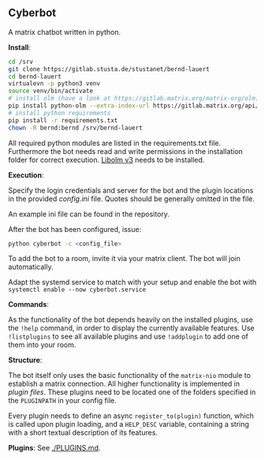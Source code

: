 **Cyberbot**
----------------

A matrix chatbot written in python.

**Install**:

```sh
cd /srv
git clone https://gitlab.stusta.de/stustanet/bernd-lauert
cd bernd-lauert
virtualevn -p python3 venv
source venv/bin/activate
# install olm (have a look at https://gitlab.matrix.org/matrix-org/olm)
pip install python-olm --extra-index-url https://gitlab.matrix.org/api/v4/projects/27/packages/pypi/simple
# install python requirements
pip install -r requirements.txt
chown -R bernd:bernd /srv/bernd-lauert
```

All required python modules are listed in the requirements.txt
file. Furthermore the bot needs read and write permissions in the installation
folder for correct execution.
[Libolm v3](https://gitlab.matrix.org/matrix-org/olm) needs to be installed.

**Execution**:

Specify the login credentials and server for the bot and the plugin locations in
the provided *config.ini* file.
Quotes should be generally omitted in the file.

An example ini file can be found in the repository.

After the bot has been configured, issue:

```sh
python cyberbot -c <config_file>
```

To add the bot to a room, invite it via your matrix client. The bot will join
automatically.

Adapt the systemd service to match with your setup and enable the bot with `systemctl enable --now cyberbot.service`

**Commands**:

As the functionality of the bot depends heavily on the installed plugins, use
the `!help` command, in order to display the currently available features.
Use `!listplugins` to see all available plugins and use `!addplugin` to add one
of them into your room.


**Structure**:

The bot itself only uses the basic functionality of the `matrix-nio` module
to establish a matrix connection. All higher functionality is implemented in
*plugin files*. These plugins need to be located one of the folders specified in the `PLUGINPATH` in your config file.

Every plugin needs to define an async `register_to(plugin)` function, which is called upon
plugin loading, and a `HELP_DESC` variable, containing a string with a short
textual description of its features.


**Plugins**:
See [./PLUGINS.md](PLUGINS.md).
